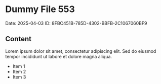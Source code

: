 # Dummy File 553

Date: 2025-04-03
ID: 8FBC451B-785D-4302-BBFB-2C1067060BF9

## Content

Lorem ipsum dolor sit amet, consectetur adipiscing elit.
Sed do eiusmod tempor incididunt ut labore et dolore magna aliqua.

* Item 1
* Item 2
* Item 3
